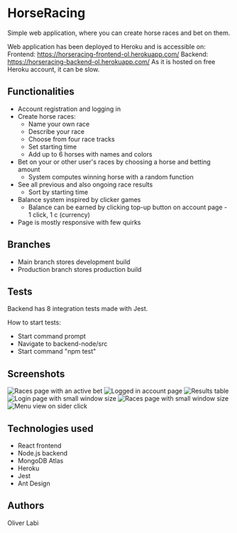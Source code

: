 # HorseRacing

Simple web application, where you can create horse races and bet on them.

Web application has been deployed to Heroku and is accessible on:
Frontend: https://horseracing-frontend-ol.herokuapp.com/
Backend: https://horseracing-backend-ol.herokuapp.com/
As it is hosted on free Heroku account, it can be slow.

## Functionalities

* Account registration and logging in
* Create horse races:
    * Name your own race
    * Describe your race
    * Choose from four race tracks
    * Set starting time
    * Add up to 6 horses with names and colors
* Bet on your or other user's races by choosing a horse and betting amount
    * System computes winning horse with a random function
* See all previous and also ongoing race results
    * Sort by starting time
* Balance system inspired by clicker games
    * Balance can be earned by clicking top-up button on account page - 1 click, 1 c (currency)
* Page is mostly responsive with few quirks

## Branches

* Main branch stores development build
* Production branch stores production build

## Tests

Backend has 8 integration tests made with Jest.

How to start tests:
* Start command prompt
* Navigate to backend-node/src
* Start command "npm test"

## Screenshots

![Races page with an active bet](/pictures/races-view.jpg)
![Logged in account page](/pictures/account-view.jpg)
![Results table](/pictures/results-view.jpg)
![Login page with small window size](/pictures/login-view-resp.jpg)
![Races page with small window size](/pictures/races-view-resp.jpg)
![Menu view on sider click](/pictures/menu-view-resp.jpg)

## Technologies used

* React frontend
* Node.js backend
* MongoDB Atlas
* Heroku
* Jest
* Ant Design

## Authors

Oliver Labi